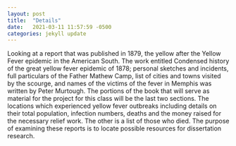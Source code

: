 ```yaml
---
layout: post
title:  "Details"
date:   2021-03-11 11:57:59 -0500
categories: jekyll update
---
```

Looking at a report that was published in 1879, the yellow after the Yellow Fever epidemic in the American South. The work entitled Condensed history of the great yellow fever epidemic of 1878; personal sketches and incidents, full particulars of the Father Mathew Camp, list of cities and towns visited by the scourge, and names of the victims of the fever in Memphis was written by Peter Murtough. The portions of the book that will serve as material for the project for this class will be the last two sections. The locations which experienced yellow fever outbreaks including details on their total population, infection numbers, deaths and the money raised for the necessary relief work. The other is a list of those who died. The purpose of examining these reports is to locate possible resources for dissertation research. 
